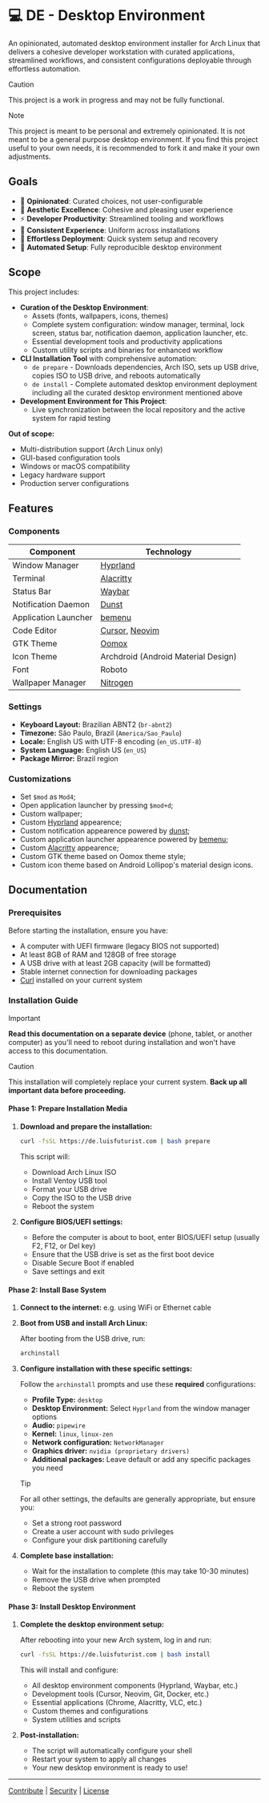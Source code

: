 # 💻 DE - Desktop Environment

An opinionated, automated desktop environment installer for Arch Linux that delivers a cohesive developer workstation with curated applications, streamlined workflows, and consistent configurations deployable through effortless automation.

> [!CAUTION]
> This project is a work in progress and may not be fully functional.

> [!NOTE]
> This project is meant to be personal and extremely opinionated. It is not meant to be a general purpose desktop environment. If you find this project useful to your own needs, it is recommended to fork it and make it your own adjustments.

## Goals

- 🎯 **Opinionated**: Curated choices, not user-configurable
- 🎨 **Aesthetic Excellence**: Cohesive and pleasing user experience
- ⚡ **Developer Productivity**: Streamlined tooling and workflows
- 🔧 **Consistent Experience**: Uniform across installations
- 🔄 **Effortless Deployment**: Quick system setup and recovery
- 🚀 **Automated Setup**: Fully reproducible desktop environment

## Scope

This project includes:

- **Curation of the Desktop Environment**:
  - Assets (fonts, wallpapers, icons, themes)
  - Complete system configuration: window manager, terminal, lock screen, status bar, notification daemon, application launcher, etc.
  - Essential development tools and productivity applications
  - Custom utility scripts and binaries for enhanced workflow
- **CLI Installation Tool** with comprehensive automation:
  - `de prepare` - Downloads dependencies, Arch ISO, sets up USB drive, copies ISO to USB drive, and reboots automatically
  - `de install` - Complete automated desktop environment deployment including all the curated desktop environment mentioned above
- **Development Environment for This Project**:
  - Live synchronization between the local repository and the active system for rapid testing

**Out of scope:**

- Multi-distribution support (Arch Linux only)
- GUI-based configuration tools
- Windows or macOS compatibility
- Legacy hardware support
- Production server configurations

## Features

### Components

| Component | Technology |
|-----------|------------|
| Window Manager | [Hyprland](https://hyprland.org/) |
| Terminal | [Alacritty](https://alacritty.org/) |
| Status Bar | [Waybar](https://github.com/Alexays/Waybar) |
| Notification Daemon | [Dunst](https://github.com/dunst-project/dunst) |
| Application Launcher | [bemenu](https://github.com/Cloudef/bemenu) |
| Code Editor | [Cursor](https://cursor.sh/), [Neovim](https://neovim.io/) |
| GTK Theme | [Oomox](https://github.com/themix-project/oomox) |
| Icon Theme | Archdroid (Android Material Design) |
| Font | Roboto |
| Wallpaper Manager | [Nitrogen](https://github.com/l3ib/nitrogen) |

### Settings

- **Keyboard Layout:** Brazilian ABNT2 (`br-abnt2`)
- **Timezone:** São Paulo, Brazil (`America/Sao_Paulo`)
- **Locale:** English US with UTF-8 encoding (`en_US.UTF-8`)
- **System Language:** English US (`en_US`)
- **Package Mirror:** Brazil region

### Customizations

- Set `$mod` as `Mod4`;
- Open application launcher by pressing `$mod+d`;
- Custom wallpaper;
- Custom [Hyprland](https://hyprland.org/) appearence;
- Custom notification appearence powered by [dunst](https://github.com/dunst-project/dunst);
- Custom application launcher appearence powered by [bemenu](https://github.com/Cloudef/bemenu);
- Custom [Alacritty](https://alacritty.org/) appearence;
- Custom GTK theme based on Oomox theme style;
- Custom icon theme based on Android Lollipop's material design icons.

## Documentation

### Prerequisites

Before starting the installation, ensure you have:

- A computer with UEFI firmware (legacy BIOS not supported)
- At least 8GB of RAM and 128GB of free storage
- A USB drive with at least 2GB capacity (will be formatted)
- Stable internet connection for downloading packages
- [Curl](https://curl.se/) installed on your current system

### Installation Guide

> [!IMPORTANT]
> **Read this documentation on a separate device** (phone, tablet, or another computer) as you'll need to reboot during installation and won't have access to this documentation.

> [!CAUTION]
> This installation will completely replace your current system. **Back up all important data before proceeding.**

#### Phase 1: Prepare Installation Media

1. **Download and prepare the installation:**

   ```bash
   curl -fsSL https://de.luisfuturist.com | bash prepare
   ```

   This script will:
   - Download Arch Linux ISO
   - Install Ventoy USB tool
   - Format your USB drive
   - Copy the ISO to the USB drive
   - Reboot the system

2. **Configure BIOS/UEFI settings:**
   - Before the computer is about to boot, enter BIOS/UEFI setup (usually F2, F12, or Del key)
   - Ensure that the USB drive is set as the first boot device
   - Disable Secure Boot if enabled
   - Save settings and exit

#### Phase 2: Install Base System

1. **Connect to the internet:** e.g. using WiFi or Ethernet cable

2. **Boot from USB and install Arch Linux:**

   After booting from the USB drive, run:

   ```bash
   archinstall
   ```

3. **Configure installation with these specific settings:**

   Follow the `archinstall` prompts and use these **required** configurations:

   - **Profile Type:** `desktop`
   - **Desktop Environment:** Select `Hyprland` from the window manager options
   - **Audio:** `pipewire`
   - **Kernel:** `linux`, `linux-zen`
   - **Network configuration:** `NetworkManager`
   - **Graphics driver:** `nvidia (proprietary drivers)`
   - **Additional packages:** Leave default or add any specific packages you need

   > [!TIP]
   > For all other settings, the defaults are generally appropriate, but ensure you:
   > - Set a strong root password
   > - Create a user account with sudo privileges
   > - Configure your disk partitioning carefully

4. **Complete base installation:**
   - Wait for the installation to complete (this may take 10-30 minutes)
   - Remove the USB drive when prompted
   - Reboot the system

#### Phase 3: Install Desktop Environment

1. **Complete the desktop environment setup:**

   After rebooting into your new Arch system, log in and run:

   ```bash
   curl -fsSL https://de.luisfuturist.com | bash install
   ```

   This will install and configure:
   - All desktop environment components (Hyprland, Waybar, etc.)
   - Development tools (Cursor, Neovim, Git, Docker, etc.)
   - Essential applications (Chrome, Alacritty, VLC, etc.)
   - Custom themes and configurations
   - System utilities and scripts

2. **Post-installation:**
   - The script will automatically configure your shell
   - Restart your system to apply all changes
   - Your new desktop environment is ready to use!

---

[Contribute](CONTRIBUTING.md) | [Security](SECURITY.md) | [License](LICENSE)
